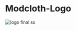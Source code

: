 # Modcloth-Logo
![logo final ss](https://github.com/AqsaSafdar181/Modcloth-Logo/assets/174321854/e0283c58-7104-4a79-ad4a-b24aa9a49b49)
